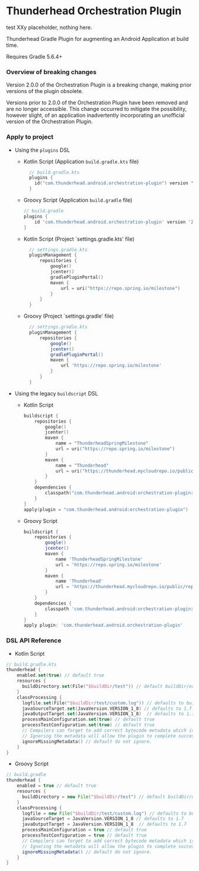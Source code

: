 # Thunderhead Orchestration Plugin

test XXy placeholder, nothing here.

Thunderhead Gradle Plugin for augmenting an Android Application at build time.

Requires Gradle 5.6.4+

### Overview of breaking changes

Version 2.0.0 of the Orchestration Plugin is a breaking change, making prior versions of the plugin obsolete.

Versions prior to 2.0.0 of the Orchestration Plugin have been removed and are no longer accessible.
This change occurred to mitigate the possibility, however slight, of an application inadvertently incorporating an unofficial version of the Orchestration Plugin.

### Apply to project

- Using the `plugins` DSL
  - Kotlin Script (Application `build.gradle.kts` file)

    ```kotlin
      // build.gradle.kts
      plugins {
        id("com.thunderhead.android.orchestration-plugin") version "2.0.0-50k8-phi6"
      }
    ```

  - Groovy Script (Application `build.gradle` file)

    ```groovy
    // build.gradle
    plugins {
        id 'com.thunderhead.android.orchestration-plugin' version '2.0.0-50k8-phi6'
    }
    ```

  - Kotlin Script (Project `settings.gradle.kts' file)

    ```kotlin
      // settings.gradle.kts
      pluginManagement {
          repositories {
              google()
              jcenter()
              gradlePluginPortal()
              maven {
                  url = uri("https://repo.spring.io/milestone")
              }
          }
      }
    ```

  - Groovy (Project `settings.gradle' file)

    ```groovy
      // settings.gradle.kts
      pluginManagement {
          repositories {
              google()
              jcenter()
              gradlePluginPortal()
              maven {
                  url 'https://repo.spring.io/milestone'
              }
          }
      }
    ```
- Using the legacy `buildscript` DSL
  - Kotlin Script

    ```kotlin
    buildscript {
        repositories {
            google()
            jcenter()
            maven {
                name = "ThunderheadSpringMilestone"
                url = uri("https://repo.spring.io/milestone")
            }
            maven {
                name = "Thunderhead"
                url = uri("https://thunderhead.mycloudrepo.io/public/repositories/one-sdk-android")
            }
        }
        dependencies {
            classpath("com.thunderhead.android:orchestration-plugin:2.0.0-50k8-phi6")
        }
    }
    apply(plugin = "com.thunderhead.android:orchestration-plugin")
    ```

  - Groovy Script

    ```groovy
    buildscript {
        repositories {
            google()
            jcenter()
            maven {
                name 'ThunderheadSpringMilestone'
                url = 'https://repo.spring.io/milestone'
            }
            maven {
                name 'Thunderhead'
                url = 'https://thunderhead.mycloudrepo.io/public/repositories/one-sdk-android'
            }
        }
        dependencies {
            classpath 'com.thunderhead.android:orchestration-plugin:2.0.0-50k8-phi6'
        }
    }
    apply plugin: 'com.thunderhead.android.orchestration-plugin'
    ```

### DSL API Reference
  - Kotlin Script

```kotlin
// build.gradle.kts
thunderhead {
    enabled.set(true) // default true
    resources {
      buildDirectory.set(File("$buildDir/test")) // default buildDir/orchestration/resources
    }
    classProcessing {
      logfile.set(File("$buildDir/test/custom.log")) // defaults to buildDir/orchestration/classProccessorLog.log
      javaSourceTarget.set(JavaVersion.VERSION_1_8) // defaults to 1.7
      javaOutputTarget.set(JavaVersion.VERSION_1_8)  // defaults to 1.7
      processMainConfiguration.set(true) // default true
      processTestConfiguration.set(true) // default true
      // Compilers can forget to add correct bytecode metadata which is required for the orchestration plugin.
      // Ignoring the metadata will allow the plugin to complete successfully if there is a missing metadata issue.
      ignoreMissingMetadata() // default do not ignore.
    }
}
```

- Groovy Script
```groovy
// build.gradle
thunderhead {
    enabled = true // default true
    resources {
      buildDirectory = new File("$buildDir/test") // default buildDir/orchestration/resources
    }
    classProcessing {
      logfile = new File("$buildDir/test/custom.log") // defaults to buildDir/orchestration/classProcessorLog.log
      javaSourceTarget = JavaVersion.VERSION_1_8 // defaults to 1.7
      javaOutputTarget = JavaVersion.VERSION_1_8  // defaults to 1.7
      processMainConfiguration = true // default true
      processTestConfiguration = true // default true
      // Compilers can forget to add correct bytecode metadata which is required for the orchestration plugin.
      // Ignoring the metadata will allow the plugin to complete successfully if there is a missing metadata issue.
      ignoreMissingMetadata() // default do not ignore.
    }
}
```
